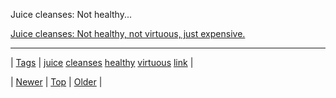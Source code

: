 <!--
title: Juice cleanses
date: 2020-06-28T15:27:00.190Z
tags: juice, cleanses, healthy, virtuous, link
-->


Juice cleanses: Not healthy...

[Juice cleanses: Not healthy, not virtuous, just expensive.](http://www.slate.com/articles/double_x/doublex/2013/11/juice_cleanses_not_healthy_not_virtuous_just_expensive.single.html)

<!--BOTTOM-POST-NAVIGATION-->
---

| [Tags](tags.md) | [juice](tag-juice.md) [cleanses](tag-cleanses.md) [healthy](tag-healthy.md) [virtuous](tag-virtuous.md) [link](tag-link.md) |

| [Newer](67668171588.md) | [Top](index.md) | [Older](67747444514.md) |